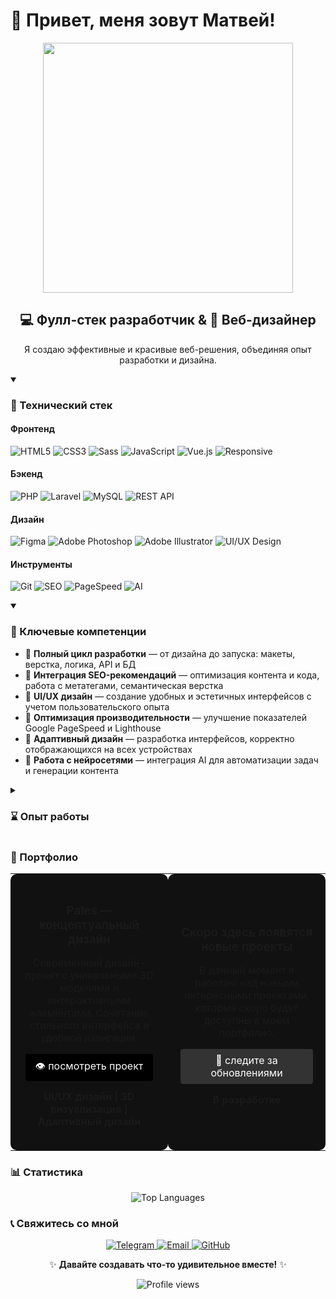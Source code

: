 # 👋 Привет, меня зовут Матвей!

<div align="center">
  <img src="https://media.giphy.com/media/v1.Y2lkPTc5MGI3NjExcDEyZ2JlMGMzYnk3OXRiZDNlMHg1aHU1OHV0MDcwZWxrazFtZzQ1eCZlcD12MV9pbnRlcm5hbF9naWZfYnlfaWQmY3Q9Zw/qgQUggAC3Pfv687qPC/giphy.gif" width="400" />
</div>

<div align="center">
  <h2>💻 Фулл-стек разработчик & 🎨 Веб-дизайнер</h2>
  <p>Я создаю эффективные и красивые веб-решения, объединяя опыт разработки и дизайна.</p>
</div>

<details open>
  <summary><h3>🚀 Технический стек</h3></summary>
  
  <h4>Фронтенд</h4>
  <p>
    <img alt="HTML5" src="https://img.shields.io/badge/-HTML5-E34F26?style=for-the-badge&logo=html5&logoColor=white" />
    <img alt="CSS3" src="https://img.shields.io/badge/-CSS3-1572B6?style=for-the-badge&logo=css3&logoColor=white" />
    <img alt="Sass" src="https://img.shields.io/badge/-Sass-CC6699?style=for-the-badge&logo=sass&logoColor=white" />
    <img alt="JavaScript" src="https://img.shields.io/badge/-JavaScript-F7DF1E?style=for-the-badge&logo=javascript&logoColor=black" />
    <img alt="Vue.js" src="https://img.shields.io/badge/-Vue.js-4FC08D?style=for-the-badge&logo=vue.js&logoColor=white" />
    <img alt="Responsive" src="https://img.shields.io/badge/-Адаптивная_вёрстка-3DDC84?style=for-the-badge&logoColor=white" />
  </p>

  <h4>Бэкенд</h4>
  <p>
    <img alt="PHP" src="https://img.shields.io/badge/-PHP-777BB4?style=for-the-badge&logo=php&logoColor=white" />
    <img alt="Laravel" src="https://img.shields.io/badge/-Laravel-FF2D20?style=for-the-badge&logo=laravel&logoColor=white" />
    <img alt="MySQL" src="https://img.shields.io/badge/-MySQL-4479A1?style=for-the-badge&logo=mysql&logoColor=white" />
    <img alt="REST API" src="https://img.shields.io/badge/-REST_API-009688?style=for-the-badge&logo=fastapi&logoColor=white" />
  </p>

  <h4>Дизайн</h4>
  <p>
    <img alt="Figma" src="https://img.shields.io/badge/-Figma-F24E1E?style=for-the-badge&logo=figma&logoColor=white" />
    <img alt="Adobe Photoshop" src="https://img.shields.io/badge/-Photoshop-31A8FF?style=for-the-badge&logo=adobe-photoshop&logoColor=white" />
    <img alt="Adobe Illustrator" src="https://img.shields.io/badge/-Illustrator-FF9A00?style=for-the-badge&logo=adobe-illustrator&logoColor=white" />
    <img alt="UI/UX Design" src="https://img.shields.io/badge/-UI/UX_Design-0ACF83?style=for-the-badge&logo=webflow&logoColor=white" />
  </p>

  <h4>Инструменты</h4>
  <p>
    <img alt="Git" src="https://img.shields.io/badge/-Git-F05032?style=for-the-badge&logo=git&logoColor=white" />
    <img alt="SEO" src="https://img.shields.io/badge/-SEO-47A248?style=for-the-badge&logo=googlesearchconsole&logoColor=white" />
    <img alt="PageSpeed" src="https://img.shields.io/badge/-Google_PageSpeed-4285F4?style=for-the-badge&logo=google-chrome&logoColor=white" />
    <img alt="AI" src="https://img.shields.io/badge/-AI_Integration-412991?style=for-the-badge&logo=openai&logoColor=white" />
  </p>
</details>

<details open>
  <summary><h3>💼 Ключевые компетенции</h3></summary>
  
  <ul>
    <li>📌 <b>Полный цикл разработки</b> — от дизайна до запуска: макеты, верстка, логика, API и БД</li>
    <li>📌 <b>Интеграция SEO-рекомендаций</b> — оптимизация контента и кода, работа с метатегами, семантическая верстка</li>
    <li>📌 <b>UI/UX дизайн</b> — создание удобных и эстетичных интерфейсов с учетом пользовательского опыта</li>
    <li>📌 <b>Оптимизация производительности</b> — улучшение показателей Google PageSpeed и Lighthouse</li>
    <li>📌 <b>Адаптивный дизайн</b> — разработка интерфейсов, корректно отображающихся на всех устройствах</li>
    <li>📌 <b>Работа с нейросетями</b> — интеграция AI для автоматизации задач и генерации контента</li>
  </ul>
</details>

<details>
  <summary><h3>⌛ Опыт работы</h3></summary>
  
  <ul>
    <li>💼 <b>Фулл-стек разработчик</b> — 2 года (коммерческие и pet-проекты)</li>
    <li>💼 <b>Веб-дизайнер</b> — 1 год</li>
  </ul>
</details>

<h3>🎨 Портфолио</h3>

<div align="center">
  <table style="width:100%; border-collapse: collapse; border: none;">
    <tr>
      <td align="center" width="50%" style="border: none; padding: 20px; background-color: #111; border-radius: 10px; margin: 10px;">
        <h3 style="margin-bottom: 15px;">Pales — концептуальный дизайн</h3>
        <p>Современный дизайн-проект с уникальными 3D моделями и интерактивными элементами. Сочетание стильного интерфейса и удобной навигации.</p>
        <div align="center" style="margin-top: 15px;">
          <a href="https://dprofile.ru/case/111836/pales-konceptualnyi-dizain" target="_blank" style="text-decoration: none;">
            <div style="background-color: #000; color: white; padding: 8px 16px; border-radius: 4px; display: inline-block;">
              👁 посмотреть проект
            </div>
          </a>
        </div>
        <p style="margin-top: 15px;"><strong>UI/UX дизайн | 3D визуализация | Адаптивный дизайн</strong></p>
      </td>
      <td align="center" width="50%" style="border: none; padding: 20px; background-color: #111; border-radius: 10px; margin: 10px;">
        <h3 style="margin-bottom: 15px;">Скоро здесь появятся новые проекты</h3>
        <p>В данный момент я работаю над новыми интересными проектами, которые скоро будут доступны в моём портфолио.</p>
        <div align="center" style="margin-top: 15px;">
          <a href="https://github.com/Yazi939" target="_blank" style="text-decoration: none;">
            <div style="background-color: #333; color: white; padding: 8px 16px; border-radius: 4px; display: inline-block;">
              🔔 следите за обновлениями
            </div>
          </a>
        </div>
        <p style="margin-top: 15px;"><strong>В разработке</strong></p>
      </td>
    </tr>
  </table>
</div>

<h3>📊 Статистика</h3>

<div align="center">
  <img src="https://github-readme-stats.vercel.app/api/top-langs/?username=Yazi939&layout=compact&theme=dark&hide_border=true" alt="Top Languages" />
</div>

<h3>📞 Свяжитесь со мной</h3>

<div align="center">
  <a href="https://t.me/makleimk" target="_blank">
    <img alt="Telegram" src="https://img.shields.io/badge/-Telegram-26A5E4?style=for-the-badge&logo=telegram&logoColor=white" />
  </a>
  <a href="mailto:yazikrutoy@gmail.com">
    <img alt="Email" src="https://img.shields.io/badge/-Email-D14836?style=for-the-badge&logo=gmail&logoColor=white" />
  </a>
  <a href="https://github.com/Yazi939" target="_blank">
    <img alt="GitHub" src="https://img.shields.io/badge/-GitHub-181717?style=for-the-badge&logo=github&logoColor=white" />
  </a>
</div>

<div align="center">
  <p>✨ <strong>Давайте создавать что-то удивительное вместе!</strong> ✨</p>
  <img src="https://komarev.com/ghpvc/?username=Yazi939&color=blueviolet&style=for-the-badge&label=ПРОСМОТРЫ" alt="Profile views"/>
</div> 
